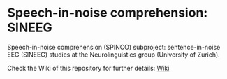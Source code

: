 # Speech-in-noise comprehension: SINEEG
Speech-in-noise comprehension (SPINCO) subproject: sentence-in-noise EEG (SINEEG) studies at the Neurolinguistics group (University of Zurich). 

Check the Wiki of this repository for further details: 
[Wiki](https://github.com/Neuroling/SPINCO_SINEEG/wiki) 
